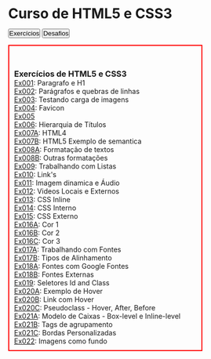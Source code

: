 <h1>Curso de HTML5 e CSS3</h1>

 <a href="https://thyagoholanda.github.io/html-css/exercicios/"><button>Exercícios</button></a>
 <a href="https://thyagoholanda.github.io/html-css/Desafios/"><button>Desafios</button></a>

 <head>
    <style>
        *{
            margin: 0px;
            padding: 0px;
        }
        article {
            width: 800px;
            margin: auto;
        }
        article ul {
            list-style-position: inside;
            list-style: none;
            padding: 10px;
        }
        article #desafios, #exercicios {
            display: inline-flex;
            width: 49%;
            border: solid red 2px;
        }
    </style>
</head>
<body>
    <article>
        <section id="exercicios">
            <ul>
                <h1>Exercícios de HTML5 e CSS3</h1>
                <li><a href="exercicios/ex001/index.html" target="_blank">Ex001</a>: Paragrafo e H1</li>
                <li><a href="exercicios/ex002/index.html" target="_blank">Ex002</a>: Parágrafos e quebras de linhas</li>
                <li><a href="exercicios/ex003/index.html" target="_blank">Ex003</a>: Testando carga de imagens</li>
                <li><a href="exercicios/ex004/index.html" target="_blank">Ex004</a>: Favicon</li>
                <li><a href="#" target="_blank">Ex005</a></li>
                <li><a href="exercicios/ex006/index.html" target="_blank">Ex006</a>: Hierarquia de Títulos</li>
                <li><a href="exercicios/ex007/html4.html" target="_blank">Ex007A</a>: HTML4</li>
                <li><a href="exercicios/ex007/html5.html" target="_blank">Ex007B</a>: HTML5 Exemplo de semantica</li>
                <li><a href="exercicios/ex008/index.html" target="_blank">Ex008A</a>: Formatação de textos</li>
                <li><a href="exercicios/ex008b/index.html" target="_blank">Ex008B</a>: Outras formatações</li>
                <li><a href="exercicios/ex009/index.html" target="_blank">Ex009</a>: Trabalhando com Listas</li>
                <li><a href="exercicios/ex010/index.html" target="_blank">Ex010</a>: Link's</li>
                <li><a href="exercicios/ex011/index.html" target="_blank">Ex011</a>: Imagem dinamica e Áudio</li>
                <li><a href="exercicios/ex012/index.html" target="_blank">Ex012</a>: Videos Locais e Externos</li>
                <li><a href="exercicios/ex013/index.html" target="_blank">Ex013</a>: CSS Inline</li>
                <li><a href="exercicios/ex014/index.html" target="_blank">Ex014</a>: CSS Interno</li>
                <li><a href="exercicios/ex015/index.html" target="_blank">Ex015</a>: CSS Externo</li>
                <li><a href="exercicios/ex016/cor01.html" target="_blank">Ex016A</a>: Cor 1</li>
                <li><a href="exercicios/ex016/cor02.html" target="_blank">Ex016B</a>: Cor 2</li>
                <li><a href="exercicios/ex016/cor03.html" target="_blank">Ex016C</a>: Cor 3</li>
                <li><a href="exercicios/ex017/fonte01.html" target="_blank">Ex017A</a>: Trabalhando com Fontes</li>
                <li><a href="exercicios/ex017/fonte02.html" target="_blank">Ex017B</a>: Tipos de Alinhamento</li>
                <li><a href="exercicios/ex018/fonte01.html" target="_blank">Ex018A</a>: Fontes com Google Fontes</li>
                <li><a href="exercicios/ex018/fonte02.html" target="_blank">Ex018B</a>: Fontes Externas</li>
                <li><a href="exercicios/ex019/seletor01.html" target="_blank">Ex019</a>: Seletores Id and Class</li>
                <li><a href="exercicios/ex020/hover.html" target="_blank">Ex020A</a>: Exemplo de Hover</li>
                <li><a href="exercicios/ex020/links.html" target="_blank">Ex020B</a>: Link com Hover</li>
                <li><a href="exercicios/ex020/pseudoclass.html" target="_blank">Ex020C</a>: Pseudoclass - Hover, After, Before</li>
                <li><a href="exercicios/ex021/caixa01.html" target="_blank">Ex021A</a>: Modelo de Caixas - Box-level e Inline-level</li>
                <li><a href="exercicios/ex021/caixa02.html" target="_blank">Ex021B</a>: Tags de agrupamento</li>
                <li><a href="exercicios/ex021/caixa03.html" target="_blank">Ex021C</a>: Bordas Personalizadas</li>
                <li><a href="exercicios/ex022/fundo001.html" target="_blank">Ex022</a>: Imagens como fundo</li>
            </ul>
        </section>
    </article>
</body>